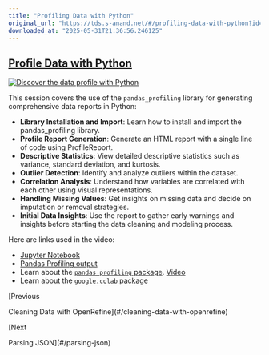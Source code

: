 ```yaml
---
title: "Profiling Data with Python"
original_url: "https://tds.s-anand.net/#/profiling-data-with-python?id=profile-data-with-python"
downloaded_at: "2025-05-31T21:36:56.246125"
---
```


[Profile Data with Python](#/profiling-data-with-python?id=profile-data-with-python)
------------------------------------------------------------------------------------

[![Discover the data profile with Python](https://i.ytimg.com/vi_webp/kFVxdBhLa_A/sddefault.webp)](https://youtu.be/kFVxdBhLa_A)

This session covers the use of the `pandas_profiling` library for generating comprehensive data reports in Python:

* **Library Installation and Import**: Learn how to install and import the pandas\_profiling library.
* **Profile Report Generation**: Generate an HTML report with a single line of code using ProfileReport.
* **Descriptive Statistics**: View detailed descriptive statistics such as variance, standard deviation, and kurtosis.
* **Outlier Detection**: Identify and analyze outliers within the dataset.
* **Correlation Analysis**: Understand how variables are correlated with each other using visual representations.
* **Handling Missing Values**: Get insights on missing data and decide on imputation or removal strategies.
* **Initial Data Insights**: Use the report to gather early warnings and insights before starting the data cleaning and modeling process.

Here are links used in the video:

* [Jupyter Notebook](https://colab.research.google.com/drive/1hFo_zvBuKw_ugxRjX4XUSh65-hAvl7X0)
* [Pandas Profiling output](https://drive.google.com/file/d/1cqu52zgddCJqzbLd7xqDC2RXPNkufFlN/view)
* Learn about the [`pandas_profiling` package](https://github.com/ydataai/ydata-profiling). [Video](https://youtu.be/Ef169VELt5o)
* Learn about the [`google.colab` package](https://colab.research.google.com/notebooks/io.ipynb)

[Previous

Cleaning Data with OpenRefine](#/cleaning-data-with-openrefine)

[Next

Parsing JSON](#/parsing-json)